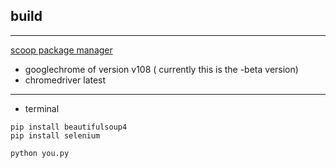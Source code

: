 build
---
___

[scoop package manager](https://scoop.sh/)

- googlechrome of version v108 ( currently this is the -beta version)
- chromedriver latest

___

- terminal

```
pip install beautifulsoup4
pip install selenium

python you.py
```
